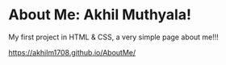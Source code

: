 # About Me: Akhil Muthyala!

My first project in HTML & CSS, a very simple page about me!!!

https://akhilm1708.github.io/AboutMe/
